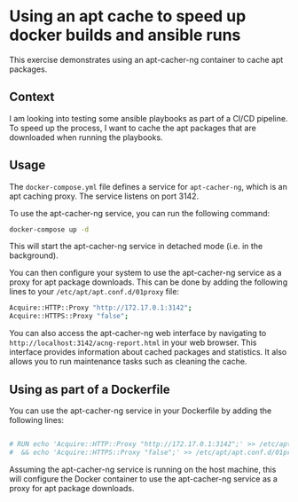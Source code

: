 # Using an apt cache to speed up docker builds and ansible runs

This exercise demonstrates using an apt-cacher-ng container to cache apt packages.

## Context

I am looking into testing some ansible playbooks as part of a CI/CD pipeline. To speed up the process, I want to cache the apt packages that are downloaded when running the playbooks.

## Usage

The `docker-compose.yml` file defines a service for `apt-cacher-ng`, which is an apt caching proxy. The service listens on port 3142.

To use the apt-cacher-ng service, you can run the following command:

```bash
docker-compose up -d
```

This will start the apt-cacher-ng service in detached mode (i.e. in the background).

You can then configure your system to use the apt-cacher-ng service as a proxy for apt package downloads. This can be done by adding the following lines to your `/etc/apt/apt.conf.d/01proxy` file:

```bash
Acquire::HTTP::Proxy "http://172.17.0.1:3142";
Acquire::HTTPS::Proxy "false";
```

You can also access the apt-cacher-ng web interface by navigating to `http://localhost:3142/acng-report.html` in your web browser. This interface provides information about cached packages and statistics. It also allows you to run maintenance tasks such as cleaning the cache.

## Using as part of a Dockerfile

You can use the apt-cacher-ng service in your Dockerfile by adding the following lines:

```dockerfile

# RUN echo 'Acquire::HTTP::Proxy "http://172.17.0.1:3142";' >> /etc/apt/apt.conf.d/01proxy \
#  && echo 'Acquire::HTTPS::Proxy "false";' >> /etc/apt/apt.conf.d/01proxy

```

Assuming the apt-cacher-ng service is running on the host machine, this will configure the Docker container to use the apt-cacher-ng service as a proxy for apt package downloads.
